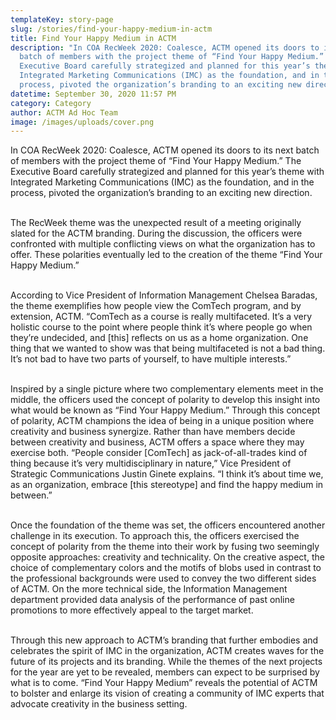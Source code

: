 ```yaml
---
templateKey: story-page
slug: /stories/find-your-happy-medium-in-actm
title: Find Your Happy Medium in ACTM
description: "In COA RecWeek 2020: Coalesce, ACTM opened its doors to its next
  batch of members with the project theme of “Find Your Happy Medium.” The
  Executive Board carefully strategized and planned for this year’s theme with
  Integrated Marketing Communications (IMC) as the foundation, and in the
  process, pivoted the organization’s branding to an exciting new direction...."
datetime: September 30, 2020 11:57 PM
category: Category
author: ACTM Ad Hoc Team
image: /images/uploads/cover.png
---
```

In COA RecWeek 2020: Coalesce, ACTM opened its doors to its next batch of members with the project theme of “Find Your Happy Medium.” The Executive Board carefully strategized and planned for this year’s theme with Integrated Marketing Communications (IMC) as the foundation, and in the process, pivoted the organization’s branding to an exciting new direction. <br/><br/>

The RecWeek theme was the unexpected result of a meeting originally slated for the ACTM branding. During the discussion, the officers were confronted with multiple conflicting views on what the organization has to offer. These polarities eventually led to the creation of the theme “Find Your Happy Medium.” <br/><br/>

According to Vice President of Information Management Chelsea Baradas, the theme exemplifies how people view the ComTech program, and by extension, ACTM. “ComTech as a course is really multifaceted. It’s a very holistic course to the point where people think it’s where people go when they’re undecided, and \[this] reflects on us as a home organization. One thing that we wanted to show was that being multifaceted is not a bad thing. It’s not bad to have two parts of yourself, to have multiple interests.” <br/><br/>

Inspired by a single picture where two complementary elements meet in the middle, the officers used the concept of polarity to develop this insight into what would be known as “Find Your Happy Medium.” Through this concept of polarity, ACTM champions the idea of being in a unique position where creativity and business synergize. Rather than have members decide between creativity and business, ACTM offers a space where they may exercise both. “People consider \[ComTech] as jack-of-all-trades kind of thing because it’s very multidisciplinary in nature,” Vice President of Strategic Communications Justin Ginete explains. “I think it’s about time we, as an organization, embrace \[this stereotype] and find the happy medium in between.” <br/><br/>

Once the foundation of the theme was set, the officers encountered another challenge in its execution. To approach this, the officers exercised the concept of polarity from the theme into their work by fusing two seemingly opposite approaches: creativity and technicality. On the creative aspect, the choice of complementary colors and the motifs of blobs used in contrast to the professional backgrounds were used to convey the two different sides of ACTM. On the more technical side, the Information Management department provided data analysis of the performance of past online promotions to more effectively appeal to the target market. <br/><br/>

Through this new approach to ACTM’s branding that further embodies and celebrates the spirit of IMC in the organization, ACTM creates waves for the future of its projects and its branding. While the themes of the next projects for the year are yet to be revealed, members can expect to be surprised by what is to come. “Find Your Happy Medium” reveals the potential of ACTM to bolster and enlarge its vision of creating a community of IMC experts that advocate creativity in the business setting.